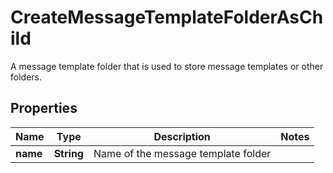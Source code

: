 

# CreateMessageTemplateFolderAsChild

A message template folder that is used to store message templates or other folders.

## Properties

| Name | Type | Description | Notes |
|------------ | ------------- | ------------- | -------------|
|**name** | **String** | Name of the message template folder |  |



